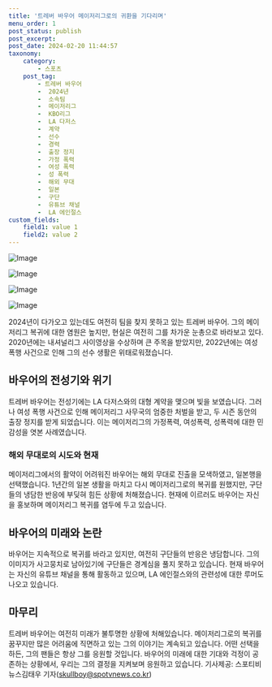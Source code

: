 ```yaml
---
title: '트레버 바우어 메이저리그로의 귀환을 기다리며'
menu_order: 1
post_status: publish
post_excerpt: 
post_date: 2024-02-20 11:44:57
taxonomy:
    category:
        - 스포츠
    post_tag:
        - 트레버 바우어
        -  2024년
        -  소속팀
        -  메이저리그
        -  KBO리그
        -  LA 다저스
        -  계약
        -  선수
        -  경력
        -  출장 정지
        -  가정 폭력
        -  여성 폭력
        -  성 폭력
        -  해외 무대
        -  일본
        -  구단
        -  유튜브 채널
        -  LA 에인절스
custom_fields:
    field1: value 1
    field2: value 2
---
```


![Image](https://imgnews.pstatic.net/image/477/2024/02/20/0000474530_001_20240220074702000.jpg?type=w647)

![Image](https://imgnews.pstatic.net/image/477/2024/02/20/0000474530_002_20240220074702052.jpg?type=w647)

![Image](https://imgnews.pstatic.net/image/477/2024/02/20/0000474530_003_20240220074702100.jpg?type=w647)

![Image](https://imgnews.pstatic.net/image/477/2024/02/20/0000474530_004_20240220074702143.jpg?type=w647)

2024년이 다가오고 있는데도 여전히 팀을 찾지 못하고 있는 트레버 바우어. 그의 메이저리그 복귀에 대한 염원은 높지만, 현실은 여전히 그를 차가운 눈총으로 바라보고 있다. 2020년에는 내셔널리그 사이영상을 수상하며 큰 주목을 받았지만, 2022년에는 여성 폭행 사건으로 인해 그의 선수 생활은 위태로워졌습니다.
## 바우어의 전성기와 위기
트레버 바우어는 전성기에는 LA 다저스와의 대형 계약을 맺으며 빛을 보였습니다. 그러나 여성 폭행 사건으로 인해 메이저리그 사무국의 엄중한 처벌을 받고, 두 시즌 동안의 출장 정지를 받게 되었습니다. 이는 메이저리그의 가정폭력, 여성폭력, 성폭력에 대한 민감성을 엿본 사례였습니다.
### 해외 무대로의 시도와 현재
메이저리그에서의 활약이 어려워진 바우어는 해외 무대로 진출을 모색하였고, 일본행을 선택했습니다. 1년간의 일본 생활을 마치고 다시 메이저리그로의 복귀를 원했지만, 구단들의 냉담한 반응에 부딪혀 힘든 상황에 처해졌습니다. 현재에 이르러도 바우어는 자신을 홍보하며 메이저리그 복귀를 염두에 두고 있습니다.
## 바우어의 미래와 논란
바우어는 지속적으로 복귀를 바라고 있지만, 여전히 구단들의 반응은 냉담합니다. 그의 이미지가 사고뭉치로 남아있기에 구단들은 경계심을 풀지 못하고 있습니다. 현재 바우어는 자신의 유튜브 채널을 통해 활동하고 있으며, LA 에인절스와의 관련성에 대한 루머도 나오고 있습니다.
## 마무리
트레버 바우어는 여전히 미래가 불투명한 상황에 처해있습니다. 메이저리그로의 복귀를 꿈꾸지만 많은 어려움에 직면하고 있는 그의 이야기는 계속되고 있습니다. 어떤 선택을 하든, 그의 팬들은 항상 그를 응원할 것입니다. 바우어의 미래에 대한 기대와 걱정이 공존하는 상황에서, 우리는 그의 결정을 지켜보며 응원하고 있습니다. 기사제공: 스포티비뉴스김태우 기자(skullboy@spotvnews.co.kr)
